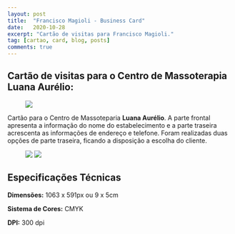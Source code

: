 ```yaml
---
layout: post
title:  "Francisco Magioli - Business Card"
date:   2020-10-28
excerpt: "Cartão de visitas para Francisco Magioli."
tag: [cartao, card, blog, posts]
comments: true
---
```


## Cartão de visitas para o Centro de Massoterapia Luana Aurélio:

<figure>
	<a href="https://i.ibb.co/THBzhhy/frente.png"><img src="https://i.ibb.co/THBzhhy/frente.png"></a>
	<figcaption><a href="https://i.ibb.co/THBzhhy/frente.png"></a></figcaption>
</figure>

Cartão para o Centro de Massoteparia <strong>Luana Aurélio</strong>. A parte frontal apresenta a informação do nome do estabelecimento e a parte traseira acrescenta as informações de endereço e telefone. Foram realizadas duas opções de parte traseira, ficando a disposição a escolha do cliente.

<figure class="half">
    <a href="https://i.ibb.co/3Rb97Xn/tr-s.png"><img src="https://i.ibb.co/3Rb97Xn/tr-s.png"></a>
    <a href="https://i.ibb.co/fXmsrvt/tr-s2.png"><img src="https://i.ibb.co/fXmsrvt/tr-s2.png"></a>
</figure>

## Especificações Técnicas

<strong>Dimensões:</strong>
1063 x 591px ou 9 x 5cm

<strong>Sistema de Cores:</strong>
CMYK

<strong>DPI:</strong>
300 dpi
